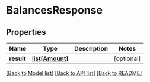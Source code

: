 # BalancesResponse

## Properties
Name | Type | Description | Notes
------------ | ------------- | ------------- | -------------
**result** | [**list[Amount]**](Amount.md) |  | [optional] 

[[Back to Model list]](../README.md#documentation-for-models) [[Back to API list]](../README.md#documentation-for-api-endpoints) [[Back to README]](../README.md)

